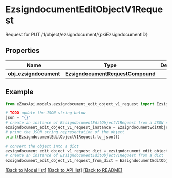 # EzsigndocumentEditObjectV1Request

Request for PUT /1/object/ezsigndocument/{pkiEzsigndocumentID}

## Properties

Name | Type | Description | Notes
------------ | ------------- | ------------- | -------------
**obj_ezsigndocument** | [**EzsigndocumentRequestCompound**](EzsigndocumentRequestCompound.md) |  | 

## Example

```python
from eZmaxApi.models.ezsigndocument_edit_object_v1_request import EzsigndocumentEditObjectV1Request

# TODO update the JSON string below
json = "{}"
# create an instance of EzsigndocumentEditObjectV1Request from a JSON string
ezsigndocument_edit_object_v1_request_instance = EzsigndocumentEditObjectV1Request.from_json(json)
# print the JSON string representation of the object
print(EzsigndocumentEditObjectV1Request.to_json())

# convert the object into a dict
ezsigndocument_edit_object_v1_request_dict = ezsigndocument_edit_object_v1_request_instance.to_dict()
# create an instance of EzsigndocumentEditObjectV1Request from a dict
ezsigndocument_edit_object_v1_request_from_dict = EzsigndocumentEditObjectV1Request.from_dict(ezsigndocument_edit_object_v1_request_dict)
```
[[Back to Model list]](../README.md#documentation-for-models) [[Back to API list]](../README.md#documentation-for-api-endpoints) [[Back to README]](../README.md)


